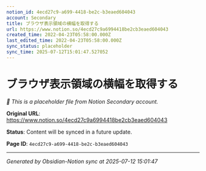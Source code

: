 ```yaml
---
notion_id: 4ecd27c9-a699-4418-be2c-b3eaed604043
account: Secondary
title: ブラウザ表示領域の横幅を取得する
url: https://www.notion.so/4ecd27c9a6994418be2cb3eaed604043
created_time: 2022-04-23T05:58:00.000Z
last_edited_time: 2022-04-23T05:58:00.000Z
sync_status: placeholder
sync_time: 2025-07-12T15:01:47.527052
---
```


# ブラウザ表示領域の横幅を取得する

*🔄 This is a placeholder file from Notion Secondary account.*

**Original URL**: https://www.notion.so/4ecd27c9a6994418be2cb3eaed604043

**Status**: Content will be synced in a future update.

**Page ID**: `4ecd27c9-a699-4418-be2c-b3eaed604043`

---

*Generated by Obsidian-Notion sync at 2025-07-12 15:01:47*
